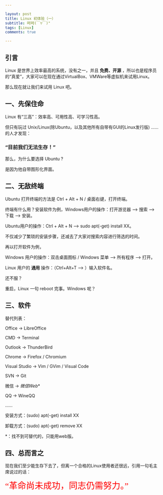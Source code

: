 ```yaml
---

layout: post
title: Linux 初体验（一）
subtitle: 呵呵(￣▽￣)"
tags: [Linux]
comments: true

---
```

## 引言

Linux 是世界上效率最高的系统，没有之一，并且 **免费、开源** ，所以也是程序员的“真爱”，大家可以在现在通过VirtualBox、VMWare等虚拟机来试用Linux。

那么现在就让我们来试用 Linux 吧。

## 一、先保住命

Linux 有“三高”：效率高、可用性高、可学习性高。

但只有玩过 Unix/Linux(除Ubuntu，以及其他所有自带有GUI的Linux发行版) …… 的人才发现：

### **“目前我们无法生存！”**

那么，为什么要选择 Ubuntu ?

是因为他自带图形化界面。

## 二、无敌终端

Ubuntu 打开终端的方法是 Ctrl + Alt + N / 桌面右键，打开终端。

终端有什么用？安装软件为例，Windows用户的操作：打开游览器 --> 搜索 --> 下载 --> 安装。

Ubuntu用户的操作：Ctrl + Alt + N --> sudo apt(-get) install XX。

不仅减少了繁琐的安装步骤，还减去了大家对搜索内容进行筛选的时间。 

再以打开软件为例，

Windows 用户的操作：双击桌面图标 / Windows 菜单 --> 所有程序 --> 打开。

Linux 用户的 **通用** 操作：（Ctrl+Alt+T --> ）输入软件名。

还不服？

重启，Linux 一句 reboot 完事。Windows 呢？

## 三、软件
替代列表：

Office -> LibreOffice

CMD -> Terminal

Outlook -> ThunderBird

Chrome -> Firefox / Chromium

Visual Studio -> Vim / GVim / Visual Code

SVN -> Git

微信 -> *微信Web**

QQ -> WineQQ

......

安装方式：(sudo) apt(-get) install XX

卸载方式：(sudo) apt(-get) remove XX

*：找不到可替代的，只能用web版。

## 四、总而言之

现在我们至少能生存下去了，但离一个合格的Linux使用者还很远，引用一句毛主席说过的话：

<code style="color: red; font-size: 2em; font-family: 微软雅黑 Light;">“革命尚未成功，同志仍需努力。”</code>

